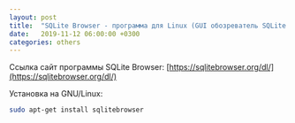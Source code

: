 ```yaml
---
layout: post
title:  "SQLite Browser - программа для Linux (GUI обозреватель SQLite баз данных)"
date:   2019-11-12 06:00:00 +0300
categories: others
---
```

Ссылка сайт программы SQLite Browser:  [https://sqlitebrowser.org/dl/](https://sqlitebrowser.org/dl/)

Установка на GNU/Linux:
```bash
sudo apt-get install sqlitebrowser
```